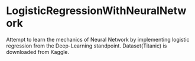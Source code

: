 # LogisticRegressionWithNeuralNetwork
Attempt to learn the mechanics of Neural Network by implementing logistic regression from the Deep-Learning standpoint. Dataset(Titanic) is downloaded from Kaggle.
